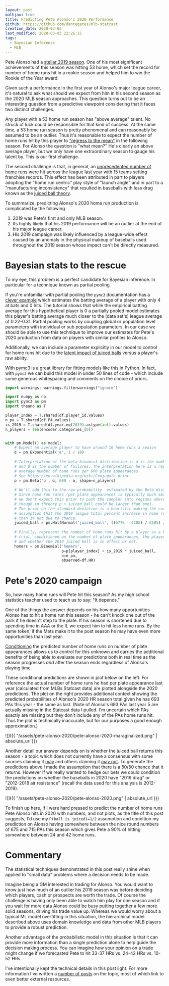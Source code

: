 ```yaml
---
layout: post
mathjax: true
title: Predicting Pete Alonso's 2020 Performance
github: https://github.com/dantegates/mlb-statcast
creation_date: 2020-03-03
last_modified: 2020-03-03 22:26:15
tags: 
  - Bayesian Inference
  - MLB
---
```



Pete Alonso had a [stellar 2019 season](https://www.espn.com/mlb/story/_/id/28060458/mets-slugger-pete-alonso-wins-national-league-rookie-year). One of his most significant achievements of this season was hitting 53 home, which set the record for number of home runs hit in a rookie season and helped him to win the Rookie of the Year award.

Given such a performance in the first year of Alonso's major league career, it's natural to ask what should we expect from him in his second season as the 2020 MLB season approaches. This question turns out to be an interesting question from a predictive viewpoint considering that it faces two distinct challenges.

Any player with a 53 home run season has "above average" talent. No struck of luck could be responsible for that kind of success. At the same time, a 53 home run season is pretty phenomenal and can reasonably be assumed to be an outlier. Thus it's reasonable to expect the number of home runs hit by this player to ["regress to the mean"](https://en.wikipedia.org/wiki/Regression_toward_the_mean) in the following season. For Alonso the question is "what mean?" He's clearly an above average player, but we only have one extraordinary season to gauge his talent by. This is our first challenge.

The second challenge is that, in general, an [unprecedented number of home runs](https://www.cbssports.com/mlb/news/mlb-homer-records-breaking-down-the-many-ways-2019-was-the-year-of-the-home-run/) were hit across the league last year with 15 teams setting franchise records. This effect has been attributed in part to players adopting the "home run centric" play style of "launch angle" and in part to a "manufacturing inconsistency" that resulted in baseballs with less drag known as the [juiced ball theory](https://en.wikipedia.org/wiki/Juiced_ball_theory).

To summarize, predicting Alonso's 2020 home run production is complicated by the following

1. 2019 was Pete's first and only MLB season.
2. Its highly likely that his 2019 performance will be an outlier at the end of his major league career.
3. His 2019 campaign was likely influenced by a league-wide effect caused by an anomaly in the physical makeup of baseballs used throughout the 2019 season whose impact can't be directly measured.

# Bayesian stats to the rescue

To my eye, this problem is a perfect candidate for Bayesian inference. In particular for a technique known as partial pooling.

If you're unfamiliar with partial pooling the `pymc3` documentation has a [clever example](https://docs.pymc.io/notebooks/hierarchical_partial_pooling.html) which estimates the batting average of a player with only 4 at bats and 0 hits. The tutorial shows that while the empirical batting average for this hypothetical player is 0 a partially pooled model estimates this player's batting average much closer to the (data set's) league average of 0.22-0.31. Partial pooling works by coupling global or population level parameters with individual or sub population parameters. In our case we should be able to use this technique to improve our estimates for Pete's 2020 production from data on players with similar profiles to Alonso.

Additionally, we can include a parameter explicitly in our model to control for home runs hit due to the [latent impact of juiced balls](https://en.wikipedia.org/wiki/Latent_variable) versus a player's raw ability.

With [pymc3](https://docs.pymc.io/) is a great library for fitting models like this in Python. In fact, with `pymc3` we can build this model in under 50 lines of code - which include some generous whitespacing and comments on the choice of priors.

```python
import warnings; warnings.filterwarnings("ignore")

import numpy as np
import pymc3 as pm
import theano as T

player_index = T.shared(df.player_id.values)
n_pa = T.shared(df.PA.values)
is_2019 = T.shared(df.year.eq(2019).astype(int).values)
n_players = len(encoder.categories_[0])


with pm.Model() as model:
    # Expect an average player to have around 10 home runs a season
    α = pm.Exponential('α', 1 / 10)
    
    # Interpretation of the beta-binomial distribution is α is the number of successes
    # and β is the number of failures. The interpretation here is α represents the
    # average number of home runs per 600 plate appearances.
    # See https://en.wikipedia.org/wiki/Conjugate_prior
    p = pm.Beta('p', α, 600 - α, shape=n_players)
    
    # We'll add this to the raw probability  estimated by the Beta distribution.
    # Since home run rates (per plate appearance) is typically much smaller than .1
    # we don't expect this prior to push the sampler into regions where p > 1 (even
    # though in threory p + juiced_ball could be larger than one).
    # The prior on the standard deviation is a heuristic making the conservative
    # assumption that the 2019 league total percent increase in home runs is less
    # than 1% not due to chance.
    juiced_ball = pm.HalfNormal('juiced_ball', ((6776 - 6105) / 6105) / 3)
    
    # Finally, represent the number of home runs hit by a player as a binomial
    # trial, conditioned on the number of plate appearances, the player's ability
    # and whether the 2019 juiced ball is in effect or not.
    homers = pm.Binomial('homers',
                         p=p[player_index] + is_2019 * juiced_ball,
                         n=n_pa,
                         observed=df.HR)
```

# Pete's 2020 campaign

So, how many home runs will Pete hit this season? As my high school statistics teacher used to teach us to say: "It depends."

One of the things the answer depends on his how many opportunities Alonso has to hit a home run this season - he can't knock one out of the park if he doesn't step to the plate. If his season is shortened due to spending time in AAA or the IL we expect him to hit less home runs. By the same token, if the Mets make it to the post season he may have even more opportunities than last year.

[Conditioning](https://en.wikipedia.org/wiki/Conditional_probability) the predicted number of home runs on number of plate appearances allows us to control for this unknown and carries the additional benefits of being able to evaluate our predictions both in real time as the season progresses *and* after the season ends regardless of Alonso's playing time.

These conditional predictions are shown in plot below on the left. For reference the actual number of home runs he had per plate appearance last year (calculated from MLBs Statcast data) are plotted alongside the 2020 predictions. The plot on the right provides additional context showing the predicted probabilities of Alonso's 2020 HR season total given he has 693 PAs this year - the same as last. (Note of Alonso's 693 PAs last year 5 are actually missing in the Statcast data I pulled. I'm uncertain which PAs exactly are missing but they don't include any of the PAs home runs hit. Thus the plot is technically inaccurate, but for our purposes a good enough approximation.)

![]({{ "/assets/pete-alonso-2020/pete-alonso-2020-maraginalized.png" | absolute_url }})

Another detail our answer depends on is whether the juiced ball returns this season - a topic which does not currently have a consensus with some sources claiming it [may](https://athlonsports.com/mlb/juiced-ball-era-here-2020) and others claiming it [may not](https://www.nbcsports.com/philadelphia/phillies/zach-eflin-mlb-new-baseballs-grip). To generate the predictions above I made the assumption that there is a 50/50 chance that it returns. However if we really wanted to hedge our bets we could condition the predictions on whether the baseballs in 2020 have "2019 drag" or "2012-2018 air resistance" (recall the data used for this analysis is 2012-2019).

![]({{ "/assets/pete-alonso-2020/pete-alonso-2020.png" | absolute_url }})

To finish up here, if I were hard pressed to predict the number of home runs Pete Alonso hits in 2020 with numbers, and not plots, as the title of this post suggests, I'd use my `P(ball is juiced)=1/2` assumption and condition my prediction on Alonso having somewhere between the nice round numbers of 675 and 715 PAs this season which gives Pete a 90% of hitting somewhere between 24 and 42 home runs.

# Commentary

The statistical techniques demonstrated in this post really shine when applied to "small data" problems where a decision needs to be made.

Imagine being a GM interested in trading for Alonso. You would want to know just how much of an outlier his 2019 season was before deciding which players, cash or prospects are worth the trade. Of course the challenge is having only been able to watch him play for one season and if you wait for more data Alonso could be busy putting together a few more solid seasons, driving his trade value up. Whereas we would worry about a typical ML model overfitting in this situation, the hierarchical model described above uses domain knowledge and data from other MLB players to provide a robust prediction.

Another advantage of the probabilistic model in this situation is that it can provide more information than a single prediction alone to help guide the decision making process. You can imagine how your opinion on a trade might change if we forecasted Pete to hit 33-37 HRs vs. 24-42 HRs vs. 10-52 HRs.

I've intentionally kept the technical details in this post light. For more information I've written a [number of posts](https://dantegates.github.io/tags/#bayesian) on the topic, most of which link to even better external resources.